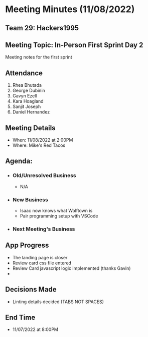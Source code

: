 # Meeting Minutes (11/08/2022)

## Team 29: Hackers1995

## Meeting Topic: In-Person First Sprint Day 2

Meeting notes for the first sprint

## Attendance

1. Rhea Bhutada
2. George Dubinin
3. Gavyn Ezell
4. Kara Hoagland
5. Sanjit Joseph
6. Daniel Hernandez

## Meeting Details

-   When: 11/08/2022 at 2:00PM
-   Where: Mike's Red Tacos

## Agenda:

-   ### Old/Unresolved Business
    -   N/A
-   ### New Business
    -   Isaac now knows what Wolftown is
    -   Pair programming setup with VSCode
-   ### Next Meeting's Business

## App Progress

-   The landing page is closer
-   Review card css file entered
-   Review Card javascript logic implemented (thanks Gavin)
-

## Decisions Made

-   Linting details decided (TABS NOT SPACES)

## End Time

-   11/07/2022 at 8:00PM
